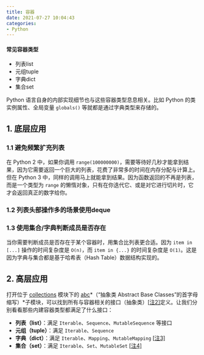 ```yaml
---
title: 容器
date: 2021-07-27 10:04:43
categories:
- Python
---
```

#### 常见容器类型

- 列表list
- 元组tuple
- 字典dict
- 集合set

Python 语言自身的内部实现细节也与这些容器类型息息相关。比如 Python 的类实例属性、全局变量 `globals()` 等就都是通过字典类型来存储的。

## 1. 底层应用

###  1.1 避免频繁扩充列表

在 Python 2 中，如果你调用 `range(100000000)`，需要等待好几秒才能拿到结果，因为它需要返回一个巨大的列表，花费了非常多的时间在内存分配与计算上。但在 Python 3 中，同样的调用马上就能拿到结果。因为函数返回的不再是列表，而是一个类型为 `range` 的懒惰对象，只有在你迭代它、或是对它进行切片时，它才会返回真正的数字给你。

### 1.2 列表头部操作多的场景使用deque

### 1.3 使用集合/字典判断成员是否存在

当你需要判断成员是否存在于某个容器时，用集合比列表更合适。因为 `item in [...]` 操作的时间复杂度是 `O(n)`，而 `item in {...}` 的时间复杂度是 `O(1)`。这是因为字典与集合都是基于哈希表（Hash Table）数据结构实现的。

## 2. 高层应用

打开位于 [collections](https://docs.python.org/3.7/library/collections.html) 模块下的 [abc](https://docs.python.org/3/library/collections.abc.html)*（“抽象类 Abstract Base Classes”的首字母缩写）*子模块，可以找到所有与容器相关的接口（抽象类）[[注2\]](https://www.zlovezl.cn/articles/mastering-container-types/#annot2)定义。让我们分别看看那些内建容器类型都满足了什么接口：

- **列表（list）**：满足 `Iterable`、`Sequence`、`MutableSequence` 等接口
- **元组（tuple）**：满足 `Iterable`、`Sequence`
- **字典（dict）**：满足 `Iterable`、`Mapping`、`MutableMapping` [[注3\]](https://www.zlovezl.cn/articles/mastering-container-types/#annot3)
- **集合（set）**：满足 `Iterable`、`Set`、`MutableSet` [[注4\]](https://www.zlovezl.cn/articles/mastering-container-types/#annot4)